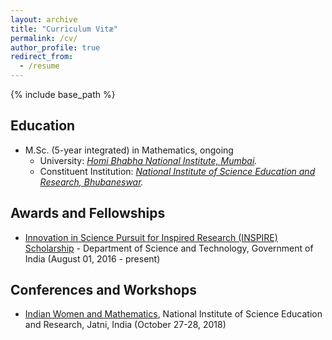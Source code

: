 ```yaml
---
layout: archive
title: "Curriculum Vitæ"
permalink: /cv/
author_profile: true
redirect_from:
  - /resume
---
```


{% include base_path %}

Education
---------
* M.Sc. (5-year integrated) in Mathematics, ongoing
  * University: <em>[Homi Bhabha National Institute, Mumbai](http://www.hbni.ac.in/).</em>
  * Constituent Institution: <em>[National Institute of Science Education and Research, Bhubaneswar](http://www.niser.ac.in/). </em>
  
Awards and Fellowships
------
* [Innovation in Science Pursuit for Inspired Research (INSPIRE) Scholarship](http://www.inspire-dst.gov.in/scholarship.html) - Department of Science and Technology, Government of India (August 01, 2016 - present) 

Conferences and Workshops
------
* [Indian Women and Mathematics](https://www.niser.ac.in/IWM/), National Institute of Science Education and Research, Jatni, India (October 27-28, 2018)
